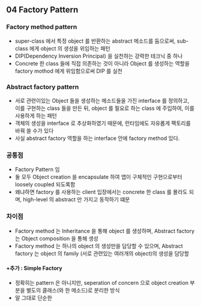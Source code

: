 ## 04 Factory Pattern

### Factory method pattern
* super-class 에서 특정 object 를 반환하는 abstract 메소드를 둠으로써, sub-class 에게 object 의 생성을 위임하는 패턴
* DIP(Dependency Inversion Principal) 을 실천하는 강력한 테크닉 중 하나
* Concrete 한 class 들에 직접 의존하는 것이 아니라 Object 를 생성하는 역할을 factory mothod 에게 위임함으로써 DIP 를 실천

### Abstract factory pattern
* 서로 관련이있는 Object 들을 생성하는 메소드들을 가진 interface 를 정의하고, 이를 구현하는 class 들을 만든 뒤, object 를 필요로 하는 class 에 주입하여, 이를 사용하게 하는 패턴
* 객체의 생성을 interface 로 추상화하였기 때문에, 런타임에도 자유롭게 팩토리를 바꿔 쓸 수가 있다
* 사실 abstract factory 역할을 하는 interface 안에 factory method 있다.

### 공통점
* Factory Pattern 임
* 둘 모두 Object creation 을 encapsulate 하여 앱이 구체적인 구현으로부터 loosely coupled 되도록함
* 왜냐하면 factory 를 사용하는 client 입장에서는 concrete 한 class 를 몰라도 되며, high-level 의 abstract 만 가지고 동작하기 떄문

### 차이점
* Factory method 는 Inheritance 을 통해 object 를 생성하며, Abstract factory 는 Object composition 을 통해 생성
* Factory method 는 하나의 object 의 생성만을 담당할 수 있으며, Abstract factory 는 object 의 family (서로 관련있는 여러개의 object)의 생성을 담당할 

#### +추가 : Simple Factory
* 정확히는 pattern 은 아니지만, seperation of concern 으로 object creation 부분을 별도의 클래스(와 한 메소드)로 분리한 방식
* 말 그대로 단순한 
